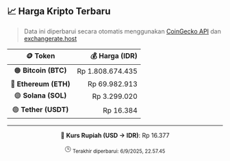 

<!-- HARGA_KRIPTO -->
## 📈 Harga Kripto Terbaru

> Data ini diperbarui secara otomatis menggunakan [CoinGecko API](https://www.coingecko.com/) dan [exchangerate.host](https://exchangerate.host/)

<div align="center">

| 🪙 Token | 💰 Harga (IDR) |
|:------:|---------------:|
| 🟠 **Bitcoin (BTC)**   | Rp 1.808.674.435 |
| 🔵 **Ethereum (ETH)**  | Rp 69.982.913 |
| 🟣 **Solana (SOL)**    | Rp 3.299.020 |
| 🟢 **Tether (USDT)**   | Rp 16.384 |

---

💱 **Kurs Rupiah (USD → IDR)**: Rp 16.377

🕒 <sub>Terakhir diperbarui: 6/9/2025, 22.57.45</sub>

</div>
<!-- /HARGA_KRIPTO -->
